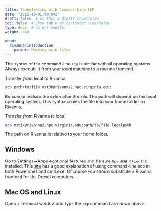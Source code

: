 ```yaml
---
title: Transferring with Command-Line SCP
date: "2022-10-01:00:00Z"
draft: false  # Is this a draft? true/false
toc: false  # Show table of contents? true/false
type: docs  # Do not modify.
weight: 550

menu:
  rivanna-introduction:
    parent: Working with Files
---
```


The syntax of the command-line `scp` is similar with all operating systems. Always execute it from your _local_ machine to a rivanna frontend.

Transfer _from_ local _to_ Rivanna
```bash
scp path/to/file mst3k@rivanna2.hpc.virginia.edu:
```
Be sure to include the colon after the `edu`.  The path will depend on the local operating system.  This syntax copies the file into your home folder on Rivanna.

Transfer _from_ Rivanna _to_ local
```bash
scp mst3k@rivanna2.hpc.virginia.edu:path/to/file localpath
```
The path on Rivanna is relative to your home folder.

## Windows

Go to Settings->Apps->optional features and be sure `OpenSSH Client` is installed.  This [site]( https://support.cci.drexel.edu/cci-virtual-lab-resources/scp-or-ssh-or-sftp-gui-or-cli/scp-windows-10-powershell-cli-command-line-interface/) has a good explanation of using command-line scp in both Powershell and cmd.exe. Of course you should substitute a Rivanna frontend for the Drexel computers.

## Mac OS and Linux

Open a Terminal window and type the `scp` command as shown above.
